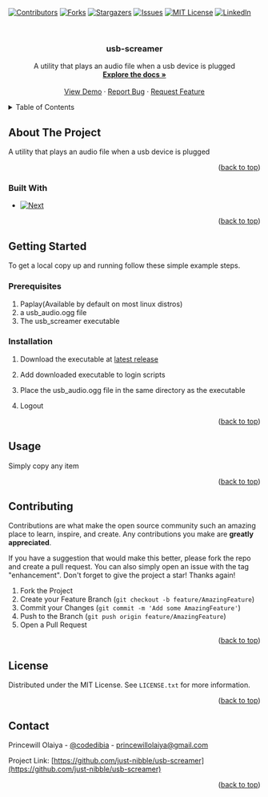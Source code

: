 <!-- Improved compatibility of back to top link: See: https://github.com/othneildrew/Best-README-Template/pull/73 -->
<a name="readme-top"></a>
<!--
*** Thanks for checking out the Best-README-Template. If you have a suggestion
*** that would make this better, please fork the repo and create a pull request
*** or simply open an issue with the tag "enhancement".
*** Don't forget to give the project a star!
*** Thanks again! Now go create something AMAZING! :D
-->



<!-- PROJECT SHIELDS -->
<!--
*** I'm using markdown "reference style" links for readability.
*** Reference links are enclosed in brackets [ ] instead of parentheses ( ).
*** See the bottom of this document for the declaration of the reference variables
*** for contributors-url, forks-url, etc. This is an optional, concise syntax you may use.
*** https://www.markdownguide.org/basic-syntax/#reference-style-links
-->
[![Contributors][contributors-shield]][contributors-url]
[![Forks][forks-shield]][forks-url]
[![Stargazers][stars-shield]][stars-url]
[![Issues][issues-shield]][issues-url]
[![MIT License][license-shield]][license-url]
[![LinkedIn][linkedin-shield]][linkedin-url]



<!-- PROJECT LOGO -->
<br />
<div align="center">
  <a href="https://github.com/just-nibble/usb-screamer">
    <!-- <img src="images/logo.png" alt="Logo" width="80" height="80"> -->
  </a>

<h3 align="center">usb-screamer</h3>

  <p align="center">
    A utility that plays an audio file when a usb device is plugged
    <br />
    <a href="https://github.com/just-nibble/usb-screamer"><strong>Explore the docs »</strong></a>
    <br />
    <br />
    <a href="https://github.com/just-nibble/usb-screamer">View Demo</a>
    ·
    <a href="https://github.com/just-nibble/usb-screamer/issues">Report Bug</a>
    ·
    <a href="https://github.com/just-nibble/usb-screamer/issues">Request Feature</a>
  </p>
</div>



<!-- TABLE OF CONTENTS -->
<details>
  <summary>Table of Contents</summary>
  <ol>
    <li>
      <a href="#about-the-project">About The Project</a>
      <ul>
        <li><a href="#built-with">Built With</a></li>
      </ul>
    </li>
    <li>
      <a href="#getting-started">Getting Started</a>
      <ul>
        <li><a href="#prerequisites">Prerequisites</a></li>
        <li><a href="#installation">Installation</a></li>
      </ul>
    </li>
    <li><a href="#usage">Usage</a></li>
    <li><a href="#contributing">Contributing</a></li>
    <li><a href="#license">License</a></li>
    <li><a href="#contact">Contact</a></li>
  </ol>
</details>



<!-- ABOUT THE PROJECT -->
## About The Project
A utility that plays an audio file when a usb device is plugged

<p align="right">(<a href="#readme-top">back to top</a>)</p>


### Built With

* [![Next][Go]][Go-url]

<p align="right">(<a href="#readme-top">back to top</a>)</p>



<!-- GETTING STARTED -->
## Getting Started

To get a local copy up and running follow these simple example steps.

### Prerequisites

1. Paplay(Available by default on most linux distros)
2. a usb_audio.ogg file
3. The usb_screamer executable

### Installation

1. Download the executable at [latest release](https://github.com/just-nibble/usb-screamer/releases/latest)

2. Add downloaded executable to login scripts

3. Place the usb_audio.ogg file in the same directory as the executable

4. Logout

<p align="right">(<a href="#readme-top">back to top</a>)</p>



<!-- USAGE EXAMPLES -->
## Usage

Simply copy any item

<p align="right">(<a href="#readme-top">back to top</a>)</p>

<!-- CONTRIBUTING -->
## Contributing

Contributions are what make the open source community such an amazing place to learn, inspire, and create. Any contributions you make are **greatly appreciated**.

If you have a suggestion that would make this better, please fork the repo and create a pull request. You can also simply open an issue with the tag "enhancement".
Don't forget to give the project a star! Thanks again!

1. Fork the Project
2. Create your Feature Branch (`git checkout -b feature/AmazingFeature`)
3. Commit your Changes (`git commit -m 'Add some AmazingFeature'`)
4. Push to the Branch (`git push origin feature/AmazingFeature`)
5. Open a Pull Request

<p align="right">(<a href="#readme-top">back to top</a>)</p>



<!-- LICENSE -->
## License

Distributed under the MIT License. See `LICENSE.txt` for more information.

<p align="right">(<a href="#readme-top">back to top</a>)</p>



<!-- CONTACT -->
## Contact

Princewill Olaiya - [@codedibia](https://twitter.com/codedibia) - princewillolaiya@gmail.com

Project Link: [https://github.com/just-nibble/usb-screamer](https://github.com/just-nibble/usb-screamer)

<p align="right">(<a href="#readme-top">back to top</a>)</p>

<!-- MARKDOWN LINKS & IMAGES -->
<!-- https://www.markdownguide.org/basic-syntax/#reference-style-links -->
[contributors-shield]: https://img.shields.io/github/contributors/just-nibble/usb-screamer.svg?style=for-the-badge
[contributors-url]: https://github.com/just-nibble/usb-screamer/graphs/contributors
[forks-shield]: https://img.shields.io/github/forks/just-nibble/usb-screamer.svg?style=for-the-badge
[forks-url]: https://github.com/just-nibble/usb-screamer/network/members
[stars-shield]: https://img.shields.io/github/stars/just-nibble/usb-screamer.svg?style=for-the-badge
[stars-url]: https://github.com/just-nibble/usb-screamer/stargazers
[issues-shield]: https://img.shields.io/github/issues/just-nibble/usb-screamer.svg?style=for-the-badge
[issues-url]: https://github.com/just-nibble/usb-screamer/issues
[license-shield]: https://img.shields.io/github/license/just-nibble/usb-screamer.svg?style=for-the-badge
[license-url]: https://github.com/just-nibble/usb-screamer/blob/master/LICENSE.txt
[linkedin-shield]: https://img.shields.io/badge/-LinkedIn-black.svg?style=for-the-badge&logo=linkedin&colorB=555
[linkedin-url]: https://linkedin.com/in/princewill-olaiya
[product-screenshot]: images/screenshot.png
[Go]: https://img.shields.io/badge/Go-000000?style=for-the-badge&logo=go&logoColor=white
[Go-url]: https://go.dev/

 

